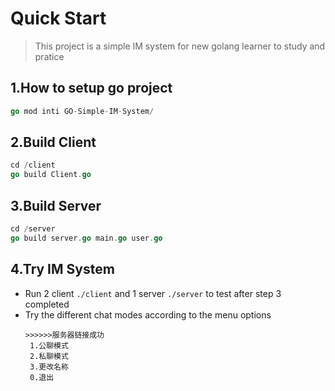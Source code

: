 # Quick Start
> This project is a simple IM system for new golang learner to study and pratice

## 1.How to setup go project
```go
go mod inti GO-Simple-IM-System/
```

## 2.Build Client
```go
cd /client
go build Client.go
```

## 3.Build Server
```go
cd /server
go build server.go main.go user.go
```

## 4.Try IM System
 - Run 2 client ``./client`` and 1 server ``./server`` to test after step 3 completed
 - Try the different chat modes according to the menu options
   ```text
   >>>>>>服务器链接成功
    1.公聊模式
    2.私聊模式
    3.更改名称
    0.退出
   ```
